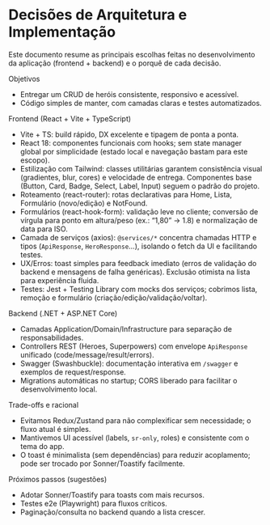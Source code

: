 # Decisões de Arquitetura e Implementação

Este documento resume as principais escolhas feitas no desenvolvimento da aplicação (frontend + backend) e o porquê de cada decisão.

Objetivos
- Entregar um CRUD de heróis consistente, responsivo e acessível.
- Código simples de manter, com camadas claras e testes automatizados.

Frontend (React + Vite + TypeScript)
- Vite + TS: build rápido, DX excelente e tipagem de ponta a ponta.
- React 18: componentes funcionais com hooks; sem state manager global por simplicidade (estado local e navegação bastam para este escopo).
- Estilização com Tailwind: classes utilitárias garantem consistência visual (gradientes, blur, cores) e velocidade de entrega. Componentes base (Button, Card, Badge, Select, Label, Input) seguem o padrão do projeto.
- Roteamento (react-router): rotas declarativas para Home, Lista, Formulário (novo/edição) e NotFound.
- Formulários (react-hook-form): validação leve no cliente; conversão de vírgula para ponto em altura/peso (ex.: “1,80” → 1.8) e normalização de data para ISO.
- Camada de serviços (axios): `@services/*` concentra chamadas HTTP e tipos (`ApiResponse`, `HeroResponse`…), isolando o fetch da UI e facilitando testes.
- UX/Erros: toast simples para feedback imediato (erros de validação do backend e mensagens de falha genéricas). Exclusão otimista na lista para experiência fluida.
- Testes: Jest + Testing Library com mocks dos serviços; cobrimos lista, remoção e formulário (criação/edição/validação/voltar).

Backend (.NET + ASP.NET Core)
- Camadas Application/Domain/Infrastructure para separação de responsabilidades.
- Controllers REST (Heroes, Superpowers) com envelope `ApiResponse` unificado (code/message/result/errors).
- Swagger (Swashbuckle): documentação interativa em `/swagger` e exemplos de request/response.
- Migrations automáticas no startup; CORS liberado para facilitar o desenvolvimento local.

Trade-offs e racional
- Evitamos Redux/Zustand para não complexificar sem necessidade; o fluxo atual é simples.
- Mantivemos UI acessível (labels, `sr-only`, roles) e consistente com o tema do app.
- O toast é minimalista (sem dependências) para reduzir acoplamento; pode ser trocado por Sonner/Toastify facilmente.

Próximos passos (sugestões)
- Adotar Sonner/Toastify para toasts com mais recursos.
- Testes e2e (Playwright) para fluxos críticos.
- Paginação/consulta no backend quando a lista crescer.

